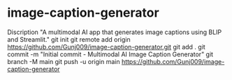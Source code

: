 # image-caption-generator
Discription 
"A multimodal AI app that generates image captions using BLIP and Streamlit."
git init
git remote add origin https://github.com/Gunj009/image-caption-generator.git
git add .
git commit -m "Initial commit - Multimodal AI Image Caption Generator"
git branch -M main
git push -u origin main
https://github.com/Gunj009/image-caption-generator
